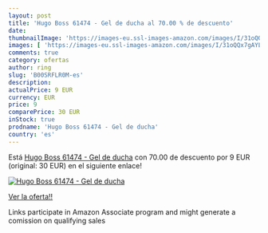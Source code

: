 ```yaml
---
layout: post
title: 'Hugo Boss 61474 - Gel de ducha al 70.00 % de descuento'
date: 
thumbnailImage: 'https://images-eu.ssl-images-amazon.com/images/I/31oQQx7gAYL._SL200_.jpg'
images: [ 'https://images-eu.ssl-images-amazon.com/images/I/31oQQx7gAYL._SL200_.jpg' ]
comments: true
category: ofertas
author: ring
slug: 'B00SRFLR0M-es'
description:
actualPrice: 9 EUR
currency: EUR
price: 9
comparePrice: 30 EUR
inStock: true
prodname: 'Hugo Boss 61474 - Gel de ducha'
country: 'es'
---
```


Está [Hugo Boss 61474 - Gel de ducha](https://www.amazon.es/dp/B00SRFLR0M/?tag=tolees-21) con 70.00 de descuento por 9 EUR (original: 30 EUR) en el siguiente enlace!

[![Hugo Boss 61474 - Gel de ducha](https://images-eu.ssl-images-amazon.com/images/I/31oQQx7gAYL._SL200_.jpg)](https://www.amazon.es/dp/B00SRFLR0M/?tag=tolees-21)

[Ver la oferta!!](https://www.amazon.es/dp/B00SRFLR0M/?tag=tolees-21)

Links participate in Amazon Associate program and might generate a comission on qualifying sales


